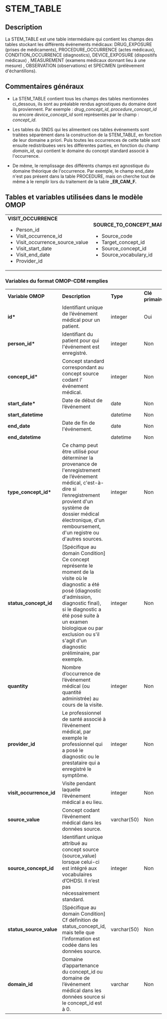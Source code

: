 # STEM_TABLE

## Description

La STEM_TABLE est une table intermédiaire qui contient les champs des tables stockant les différents événements médicaux: DRUG_EXPOSURE (prises de médicaments), PROCEDURE_OCCURRENCE (actes médicaux), CONDITION_OCCURRENCE (diagnostics), DEVICE_EXPOSURE (dispositifs médicaux) , MEASUREMENT (examens médicaux donnant lieu à une mesure) , OBSERVATION (observations) et SPECIMEN (prélèvement d'échantillons).

## Commentaires généraux

-   La STEM_TABLE contient tous les champs des tables mentionnées ci_dessous, ils sont au préalable rendus agnostiques du domaine dont ils proviennent. Par exemple : *drug_concept_id*, *procedure_concept_id* ou encore *device_concept_id* sont représentés par le champ : *concept_id*.

-   Les tables du SNDS qui les alimentent ces tables événements sont traitées séparément dans la construction de la STEM_TABLE, en fonction de leur domaine a priori. Puis toutes les occurrences de cette table sont ensuite redistribuées vers les différentes parties, en fonction du champ *domain_id*, qui contient le domaine du concept standard associé à l'occurrence.

-   De même, le remplissage des différents champs est agnostique du domaine théorique de l'occurrence. Par exemple, le champ end_date n'est pas présent dans la table PROCEDURE, mais on cherche tout de même à le remplir lors du traitement de la table **\_ER_CAM_F.**

## Tables et variables utilisées dans le modèle OMOP

<table>
<colgroup>
<col style="width: 29%" />
<col style="width: 26%" />
<col style="width: 19%" />
<col style="width: 24%" />
</colgroup>
<tdead>
<tr class="header">
<td><strong>VISIT_OCCURRENCE</strong>
<ul>
<li>Person_id</li>
<li>Visit_occurrence_id</li>
<li>Visit_occurrence_source_value</li>
<li>Visit_start_date</li>
<li>Visit_end_date</li>
<li>Provider_id</li>
</ul></td>
<td><strong>SOURCE_TO_CONCEPT_MAP</strong>
<ul>
<li>Source_code</li>
<li>Target_concept_id</li>
<li>Source_concept_id</li>
<li>Source_vocabulary_id</li>
</ul></td>
<td><strong>CONCEPT</strong>
<ul>
<li>Concept_code</li>
<li>Vocabulary_id</li>
<li>Concept_id</li>
<li>Domain_id</li>
</ul></td>
<td><strong>CONCEPT_RELATIONSHIP</strong>
<ul>
<li>Concept_id_1</li>
<li>Concept_id_2</li>
<li>Relationship_id</li>
</ul></td>
</tr>
</tdead>
<tbody>
</tbody>
</table>

### Variables du format OMOP-CDM remplies

<table>
<colgroup>
<col style="width: 18%" />
<col style="width: 39%" />
<col style="width: 13%" />
<col style="width: 7%" />
<col style="width: 8%" />
<col style="width: 11%" />
</colgroup>
<tbody>
<tr class="odd">
<td><strong>Variable OMOP</strong></td>
<td><strong>Description</strong></td>
<td><strong>Type</strong></td>
<td><strong>Clé primaire</strong></td>
<td><strong>Clé étrangère</strong></td>
<td><strong>Table de la clé étrangère</strong></td>
</tr>
<tr class="even">
<td><strong>id*</strong></td>
<td>Identifiant unique de l’événement médical pour un patient.</td>
<td>integer</td>
<td>Oui</td>
<td>Non</td>
<td></td>
</tr>
<tr class="odd">
<td><strong>person_id*</strong></td>
<td>Identifiant du patient pour qui l'événement est enregistré.</td>
<td>integer</td>
<td>Non</td>
<td>Oui</td>
<td>PERSON</td>
</tr>
<tr class="even">
<td><strong>concept_id*</strong></td>
<td>Concept standard correspondant au concept source codant l’ événement
médical.</td>
<td>integer</td>
<td>Non</td>
<td>Oui</td>
<td>CONCEPT</td>
</tr>
<tr class="odd">
<td><strong>start_date*</strong></td>
<td>Date de début de l’événement</td>
<td>date</td>
<td>Non</td>
<td>Non</td>
<td></td>
</tr>
<tr class="even">
<td><strong>start_datetime</strong></td>
<td></td>
<td>datetime</td>
<td>Non</td>
<td>Non</td>
<td></td>
</tr>
<tr class="odd">
<td><strong>end_date</strong></td>
<td>Date de fin de l'événement.</td>
<td>date</td>
<td>Non</td>
<td>Non</td>
<td></td>
</tr>
<tr class="even">
<td><strong>end_datetime</strong></td>
<td></td>
<td>datetime</td>
<td>Non</td>
<td>Non</td>
<td></td>
</tr>
<tr class="odd">
<td><strong>type_concept_id*</strong></td>
<td>Ce champ peut être utilisé pour déterminer la provenance de
l'enregistrement de l’événement médical, c'est-à-dire si
l’enregistrement provient d'un système de dossier médical électronique,
d'un remboursement, d'un registre ou d'autres sources.</td>
<td>integer</td>
<td>Non</td>
<td>Oui</td>
<td>CONCEPT</td>
</tr>
<tr class="even">
<td><strong>status_concept_id</strong></td>
<td>[Spécifique au domain Condition]
Ce concept représente le moment de la visite où le diagnostic a été
posé (diagnostic d'admission, diagnostic final), si le diagnostic a été
posé suite à un examen biologique ou par exclusion ou s'il s'agit d'un
diagnostic préliminaire, par exemple.</td>
<td>integer</td>
<td>Non</td>
<td>Oui</td>
<td>CONCEPT</td>
</tr>
<tr class="odd">
<td><strong>quantity</strong></td>
<td>Nombre d’occurrence de l’événement médical (ou quantité administrée)
au cours de la visite.</td>
<td>integer</td>
<td>Non</td>
<td>Non</td>
<td></td>
</tr>
<tr class="even">
<td><strong>provider_id</strong></td>
<td>Le professionnel de santé associé à l’événement médical, par exemple
le professionnel qui a posé le diagnostic ou le prestataire qui a
enregistré le symptôme.</td>
<td>integer</td>
<td>Non</td>
<td>Oui</td>
<td>PROVIDER</td>
</tr>
<tr class="odd">
<td><strong>visit_occurrence_id</strong></td>
<td>Visite pendant laquelle l’événement médical a eu lieu.</td>
<td>integer</td>
<td>Non</td>
<td>Oui</td>
<td>VISIT_
OCCURRENCE</td>
</tr>
<tr class="even">
<td><strong>source_value</strong></td>
<td>Concept codant l’événement médical dans les données source.</td>
<td>varchar(50)</td>
<td>Non</td>
<td>Non</td>
<td></td>
</tr>
<tr class="odd">
<td><strong>source_concept_id</strong></td>
<td>Identifiant unique attribué au concept source (source_value) lorsque
celui-ci est intégré aux vocabulaires d’OHDSI. Il n’est pas
nécessairement standard.</td>
<td>integer</td>
<td>Non</td>
<td>Oui</td>
<td>CONCEPT</td>
</tr>
<tr class="even">
<td><strong>status_source_value</strong></td>
<td>[Spécifique au domain Condition]
Cf définition de status_concept_id, mais telle que l’information est
codée dans les données source.</td>
<td>varchar(50)</td>
<td>Non</td>
<td>Non</td>
<td></td>
</tr>
<tr class="odd">
<td><strong>domain_id</strong></td>
<td>Domaine d’appartenance du concept_id ou domaine de l’événement
médical dans les données source si le concept_id est à 0.</td>
<td>varchar</td>
<td>Non</td>
<td>Oui</td>
<td>CONCEPT</td>
</tr>
</tbody>
</table>
